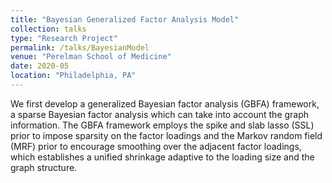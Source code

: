 ```yaml
---
title: "Bayesian Generalized Factor Analysis Model"
collection: talks
type: "Research Project"
permalink: /talks/BayesianModel
venue: "Perelman School of Medicine"
date: 2020-05
location: "Philadelphia, PA"
---
```


We first develop a generalized Bayesian factor analysis (GBFA)
framework, a sparse Bayesian factor analysis which can take into
account the graph information. The GBFA framework employs
the spike and slab lasso (SSL) prior to impose sparsity on the
factor loadings and the Markov random field (MRF) prior to
encourage smoothing over the adjacent factor loadings, which
establishes a unified shrinkage adaptive to the loading size and
the graph structure.
